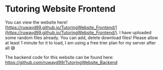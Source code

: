 # Tutoring Website Frontend

You can view the website here! [https://ruwayd99.github.io/TutoringWebsite_Frontend/](https://ruwayd99.github.io/TutoringWebsite_Frontend/).
I have uploaded some random files already. You can add, delete download files! Please allow at least 1 minute for it to load, I am using a free trier plan for my server after all 😅

The backend code for this website can be found here: https://github.com/ruwayd99/TutoringWebsite_Backend 

